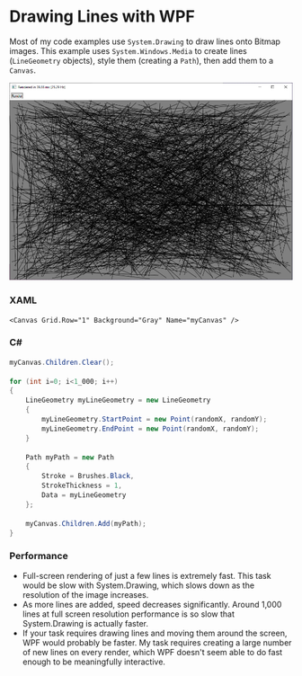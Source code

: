 # Drawing Lines with WPF

Most of my code examples use `System.Drawing` to draw lines onto Bitmap images. This example uses `System.Windows.Media` to create lines (`LineGeometry` objects), style them (creating a `Path`), then add them to a `Canvas`.

![](screenshot.png)

### XAML
```XAML
<Canvas Grid.Row="1" Background="Gray" Name="myCanvas" />
```

### C#
```cs
myCanvas.Children.Clear();

for (int i=0; i<1_000; i++)
{
    LineGeometry myLineGeometry = new LineGeometry
    {
        myLineGeometry.StartPoint = new Point(randomX, randomY);
        myLineGeometry.EndPoint = new Point(randomX, randomY);
    }

    Path myPath = new Path
    {
        Stroke = Brushes.Black,
        StrokeThickness = 1,
        Data = myLineGeometry
    };

    myCanvas.Children.Add(myPath);
}
```

### Performance
* Full-screen rendering of just a few lines is extremely fast. This task would be slow with System.Drawing, which slows down as the resolution of the image increases.
* As more lines are added, speed decreases significantly. Around 1,000 lines at full screen resolution performance is so slow that System.Drawing is actually faster.
* If your task requires drawing lines and moving them around the screen, WPF would probably be faster. My task requires creating a large number of new lines on every render, which WPF doesn't seem able to do fast enough to be meaningfully interactive.
